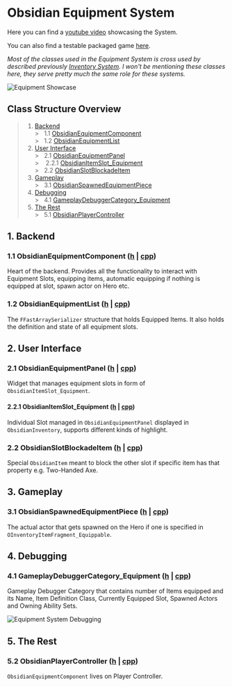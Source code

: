# Obsidian Equipment System

Here you can find a [youtube video](https://www.youtube.com/watch?v=Fop-aGk-9MU) showcasing the System.

You can also find a testable packaged game [here](https://github.com/intrxx/Obsidian/releases/tag/Equipment_System_v0.1.0).

*Most of the classes used in the Equipment System is cross used by described previously [Inventory System](https://github.com/intrxx/Obsidian/blob/main/Docs/InventoryItemsSystem.md).
I won't be mentioning these classes here, they serve pretty much the same role for these systems.*

![Equipment Showcase](https://github.com/intrxx/Obsidian/blob/main/Docs/Images/EquipmentSystem/EquipmentSystemShowcase.jpg)

<a name="table-of-contents"></a>
## Class Structure Overview

> 1. [Backend](#1-backend) \
     > &nbsp; 1.1 [ObsidianEquipmentComponent](#11-obsidianequipmentcomponent-h--cpp) \
     > &nbsp; 1.2 [ObsidianEquipmentList](#12-obsidianequipmentlist-h--cpp) 
> 2. [User Interface](#2-user-interface) \
     > &nbsp; 2.1 [ObsidianEquipmentPanel](#21-obsidianequipmentpanel-h--cpp) \
     > &nbsp;&nbsp; 2.2.1 [ObsidianItemSlot_Equipment](#221-obsidianitemslot_equipment-h--cpp) \
     > &nbsp; 2.2 [ObsidianSlotBlockadeItem](#22-obsidianslotblockadeitem-h--cpp) 
> 3. [Gameplay](#3-gameplay) \
     > &nbsp; 3.1 [ObsidianSpawnedEquipmentPiece](#31-obsidianspawnedequipmentpiece-h--cpp) 
> 4. [Debugging](#4-debugging) \
     > &nbsp; 4.1 [GameplayDebuggerCategory_Equipment](#41-gameplaydebuggercategory_equipment-h--cpp)
> 5. [The Rest](#5-the-rest) \
     > &nbsp; 5.1 [ObsidianPlayerController](#52-obsidianplayercontroller-h--cpp)

## 1. Backend

### 1.1 ObsidianEquipmentComponent ([h](https://github.com/intrxx/Obsidian/blob/main/Source/Obsidian/Public/InventoryItems/Equipment/ObsidianEquipmentComponent.h) | [cpp](https://github.com/intrxx/Obsidian/blob/main/Source/Obsidian/Private/InventoryItems/Equipment/ObsidianEquipmentComponent.cpp))

Heart of the backend. Provides all the functionality to interact with Equipment Slots, equipping items, automatic equipping if nothing is equipped at slot, spawn actor on Hero etc.

### 1.2 ObsidianEquipmentList ([h](https://github.com/intrxx/Obsidian/blob/main/Source/Obsidian/Public/InventoryItems/Equipment/ObsidianEquipmentList.h) | [cpp](https://github.com/intrxx/Obsidian/blob/main/Source/Obsidian/Private/InventoryItems/Equipment/ObsidianEquipmentList.cpp))

The ```FFastArraySerializer``` structure that holds Equipped Items. It also holds the definition and state of all equipment slots.

## 2. User Interface

### 2.1 ObsidianEquipmentPanel ([h](https://github.com/intrxx/Obsidian/blob/main/Source/Obsidian/Public/UI/Inventory/ObsidianEquipmentPanel.h) | [cpp](https://github.com/intrxx/Obsidian/blob/main/Source/Obsidian/Private/UI/Inventory/ObsidianEquipmentPanel.cpp))

Widget that manages equipment slots in form of ```ObsidianItemSlot_Equipment```.

#### 2.2.1 ObsidianItemSlot_Equipment ([h](https://github.com/intrxx/Obsidian/blob/main/Source/Obsidian/Public/UI/Inventory/Slots/ObsidianItemSlot_Equipment.h) | [cpp](https://github.com/intrxx/Obsidian/blob/main/Source/Obsidian/Private/UI/Inventory/Slots/ObsidianItemSlot_Equipment.cpp))

Individual Slot managed in ```ObsidianEquipmentPanel``` displayed in ```ObsidianInventory```, supports different kinds of highlight.

### 2.2 ObsidianSlotBlockadeItem ([h](https://github.com/intrxx/Obsidian/blob/main/Source/Obsidian/Public/UI/Inventory/Slots/ObsidianSlotBlockadeItem.h) | [cpp](https://github.com/intrxx/Obsidian/blob/main/Source/Obsidian/Private/UI/Inventory/Slots/ObsidianSlotBlockadeItem.cpp))

Special ```ObsidianItem``` meant to block the other slot if specific item has that property e.g. Two-Handed Axe.

## 3. Gameplay

### 3.1 ObsidianSpawnedEquipmentPiece ([h](https://github.com/intrxx/Obsidian/blob/main/Source/Obsidian/Public/InventoryItems/Equipment/ObsidianSpawnedEquipmentPiece.h) | [cpp](https://github.com/intrxx/Obsidian/blob/main/Source/Obsidian/Private/InventoryItems/Equipment/ObsidianSpawnedEquipmentPiece.cpp))

The actual actor that gets spawned on the Hero if one is specified in ```OInventoryItemFragment_Equippable```.

## 4. Debugging

### 4.1 GameplayDebuggerCategory_Equipment ([h](https://github.com/intrxx/Obsidian/blob/main/Source/Obsidian/Public/InventoryItems/Debugging/GameplayDebuggerCategory_Equipment.h) | [cpp](https://github.com/intrxx/Obsidian/blob/main/Source/Obsidian/Private/InventoryItems/Debugging/GameplayDebuggerCategory_Equipment.cpp))

Gameplay Debugger Category that contains number of Items equipped and its Name, Item Definition Class, Currently
Equipped Slot, Spawned Actors and Owning Ability Sets.

![Equipment System Debugging](https://github.com/intrxx/Obsidian/blob/main/Docs/Images/EquipmentSystem/equipmentdebugger.jpg)

## 5. The Rest

### 5.2 ObsidianPlayerController ([h](https://github.com/intrxx/Obsidian/blob/main/Source/Obsidian/Public/Characters/Player/ObsidianPlayerController.h) | [cpp](https://github.com/intrxx/Obsidian/blob/main/Source/Obsidian/Private/Characters/Player/ObsidianPlayerController.cpp))

```ObsidianEquipmentComponent``` lives on Player Controller.